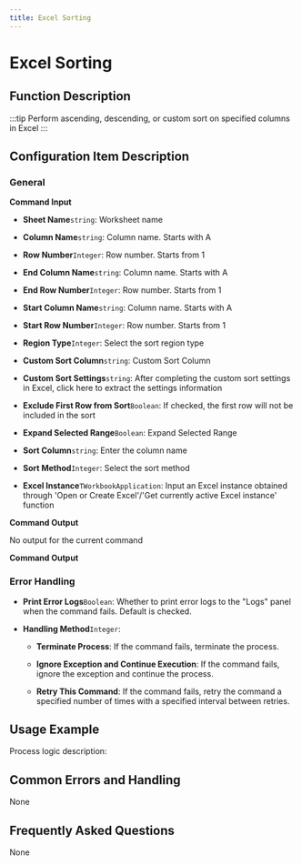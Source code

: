 ```yaml
---
title: Excel Sorting
---
```


# Excel Sorting

## Function Description

:::tip 
Perform ascending, descending, or custom sort on specified columns in Excel
:::

## Configuration Item Description

### General

**Command Input**

- **Sheet Name**`string`: Worksheet name

- **Column Name**`string`: Column name. Starts with A

- **Row Number**`Integer`: Row number. Starts from 1

- **End Column Name**`string`: Column name. Starts with A

- **End Row Number**`Integer`: Row number. Starts from 1

- **Start Column Name**`string`: Column name. Starts with A

- **Start Row Number**`Integer`: Row number. Starts from 1

- **Region Type**`Integer`: Select the sort region type

- **Custom Sort Column**`string`: Custom Sort Column

- **Custom Sort Settings**`string`: After completing the custom sort settings in Excel, click here to extract the settings information

- **Exclude First Row from Sort**`Boolean`: If checked, the first row will not be included in the sort

- **Expand Selected Range**`Boolean`: Expand Selected Range

- **Sort Column**`string`: Enter the column name

- **Sort Method**`Integer`: Select the sort method

- **Excel Instance**`TWorkbookApplication`: Input an Excel instance obtained through 'Open or Create Excel'/'Get currently active Excel instance' function


**Command Output**

No output for the current command


**Command Output**

### Error Handling

- **Print Error Logs**`Boolean`: Whether to print error logs to the "Logs" panel when the command fails. Default is checked. 

- **Handling Method**`Integer`:

    - **Terminate Process**: If the command fails, terminate the process.

    - **Ignore Exception and Continue Execution**: If the command fails, ignore the exception and continue the process.

    - **Retry This Command**: If the command fails, retry the command a specified number of times with a specified interval between retries.

## Usage Example

Process logic description:

## Common Errors and Handling

None

## Frequently Asked Questions

None

